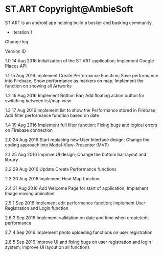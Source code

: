 # ST.ART Copyright@AmbieSoft

ST.ART is an android app helping build a busker and busking community. 

- Iteration 1

Change log

Version ID

1.0
14 Aug 2016
Initialization of the ST.ART application;
Implement Google Places API

1.1
15 Aug 2016
Implement Create Performance Function;
Save performance into Firebase;
Show performance as markers on map;
Implement the function on showing all Artworks

1.2
16 Aug 2016
Implement Bottom Bar;
Add floating action button for switching between list/map view

1.3
17 Aug 2016
Implement list to show the Performance stored in Firebase;
Add filter performance function based on date

1.4
19 Aug 2016
Implement full filter function;
Fixing bugs and logical errors on Firebase connection

2.0
24 Aug 2016
Start replacing new User Interface design;
Change the coding approach into Model-View-Presenter (MVP)

2.1
25 Aug 2016
Improve UI design;
Change the bottom bar layout and library

2.2
29 Aug 2016
Update Create Performance functions

2.3
30 Aug 2016
Implement Heat Map function

2.4
31 Aug 2016
Add Welcome Page for start of application;
Implement Image moving animation

2.5
1 Sep 2016
Implement edit performance function;
Implement User Registration and Login function

2.6
3 Sep 2016
Implement validation on date and time when create/edit performance

2.7
4 Sep 2016
Implement photo uploading functions on user registration

2.8
5 Sep 2016
Improve UI and fixing bugs on user registration and login system;
Improve UI layout on all functions
